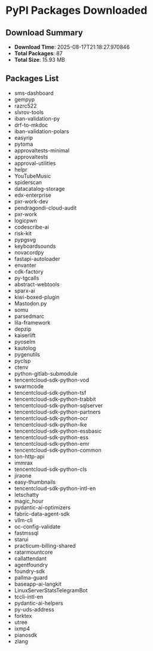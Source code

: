# PyPI Packages Downloaded

## Download Summary
- **Download Time**: 2025-08-17T21:18:27.970846
- **Total Packages**: 87
- **Total Size**: 15.93 MB

## Packages List
- sms-dashboard
- gempyp
- razrc522
- slvrov-tools
- iban-validation-py
- drf-to-mkdoc
- iban-validation-polars
- easyrip
- pytoma
- approvaltests-minimal
- approvaltests
- approval-utilities
- helpr
- YouTubeMusic
- spiderscan
- datacatalog-storage
- edx-enterprise
- pxr-work-dev
- pendragondi-cloud-audit
- pxr-work
- logicpwn
- codescribe-ai
- risk-kit
- pypgsvg
- keyboardsounds
- novacordpy
- fastapi-autoloader
- envanter
- cdk-factory
- py-tgcalls
- abstract-webtools
- sparx-ai
- kiwi-boxed-plugin
- Mastodon.py
- somu
- parsedmarc
- lila-framework
- depzip
- kaiserlift
- pyoselm
- kautolog
- pygenutils
- pyclsp
- ctenv
- python-gitlab-submodule
- tencentcloud-sdk-python-vod
- swarmcode
- tencentcloud-sdk-python-tsf
- tencentcloud-sdk-python-trabbit
- tencentcloud-sdk-python-sqlserver
- tencentcloud-sdk-python-partners
- tencentcloud-sdk-python-ocr
- tencentcloud-sdk-python-lke
- tencentcloud-sdk-python-essbasic
- tencentcloud-sdk-python-ess
- tencentcloud-sdk-python-emr
- tencentcloud-sdk-python-common
- ton-http-api
- immrax
- tencentcloud-sdk-python-cls
- jiraone
- easy-thumbnails
- tencentcloud-sdk-python-intl-en
- letschatty
- magic_hour
- pydantic-ai-optimizers
- fabric-data-agent-sdk
- vllm-cli
- oc-config-validate
- fastmssql
- starui
- practicum-billing-shared
- ratarmountcore
- callattendant
- agentfoundry
- foundry-sdk
- pallma-guard
- baseapp-ai-langkit
- LinuxServerStatsTelegramBot
- tccli-intl-en
- pydantic-ai-helpers
- py-uds-address
- forktex
- utree
- ixmp4
- pianosdk
- zlang

